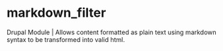 # markdown_filter
Drupal Module | Allows content formatted as plain text using markdown syntax to be transformed into valid html.
